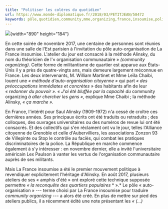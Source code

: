 ```yaml
---
title: "Politiser les colères du quotidien"
url: https://www.monde-diplomatique.fr/2018/03/PETITJEAN/58472
keywords: pôle,quotidien,community,mme,organizing,france,insoumise,politiser,novembre,marche,méthode,colères,alinsky
---
```

![](local/cache-vignettes/L890xH184/img019-ebebc.jpg?1519687455){width="890" height="184"}

En cette soirée de novembre 2017, une centaine de personnes sont réunies dans une salle de l'Est parisien à l'invitation du pôle auto-organisation de La France insoumise. L'atelier du jour est consacré à la méthode Alinsky, du nom du théoricien de l'« organisation communautaire » *(community organizing).* Cette forme de militantisme de quartier est apparue aux États-Unis il y a près de quatre-vingts ans, mais demeure largement méconnue en France. Les deux intervenants, M. William Martinet et Mme Leïla Chaibi, louent une *« méthode d'auto-organisation citoyenne »* qui part *« des préoccupations immédiates et concrètes »* des habitants afin de leur *« redonner du pouvoir ». « J'ai été bluffée par la capacité du* community organizing *à aller chercher les gens »,* explique Mme Chaibi ; la méthode Alinsky, *« ça marche ».*

En France, l'intérêt pour Saul Alinsky (1909-1972) n'a cessé de croître ces dernières années. Ses principaux écrits ont été traduits ou retraduits ; des colloques, des ouvrages universitaires ou des numéros de revue lui ont été consacrés. Et des collectifs qui s'en réclament ont vu le jour, telles l'Alliance citoyenne de Grenoble et celle d'Aubervilliers, les associations Zonzon 93 de Villepinte ou Stop le contrôle au faciès, qui combat les pratiques discriminatoires de la police. La République en marche commence également à s'y intéresser : en novembre dernier, elle a invité l'universitaire américain Lex Paulson à vanter les vertus de l'organisation communautaire auprès de ses militants.

Mais La France insoumise a été le premier mouvement politique à revendiquer explicitement l'héritage d'Alinsky. En août 2017, plusieurs ateliers de ses « amphis d'été » ont exploré cette technique supposée permettre *« la reconquête des quartiers populaires* * ».* Le pôle « auto-organisation » --- terme choisi par La France insoumise pour traduire *community organizing ---* a alors été créé. En plus de mettre sur pied des ateliers publics, il a récemment édité une note présentant les *« (\...)*
